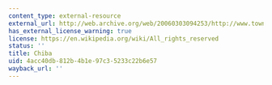 ```yaml
---
content_type: external-resource
external_url: http://web.archive.org/web/20060303094253/http://www.town.chikura.chiba.jp/page/dialect/dialect.html
has_external_license_warning: true
license: https://en.wikipedia.org/wiki/All_rights_reserved
status: ''
title: Chiba
uid: 4acc40db-812b-4b1e-97c3-5233c22b6e57
wayback_url: ''
---
```


